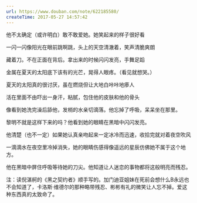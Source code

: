 ```yaml
---
url: https://www.douban.com/note/622185580/
createTime: 2017-05-27 14:57:42
---
```


他不太确定（或许明白）敢不敢爱她。她笑起来的样子很好看

一闪一闪像阳光在眼前跳啊跳，头上的天空清澈着，笑声清脆爽朗

藏着刀。不在正面在背后。拿出来的时候闪闪发亮，手舞足蹈

金属在夏天的太阳底下该有的光芒，晃得人眼疼。（看见就想哭。）

夏天的太阳真的很讨厌，虽在燃烧但让大地白咔咔地瘆人

活在里面不由吓出一身汗，粘腻，包住他的皮肤和他的骨头

像看到她洗完澡后舔他，发梢的水亲切滴落。他忘掉了呼吸，呆呆坐在那里。

黎明不就是这样下来的吗？他看到她的眼睛在黑暗中闪闪发亮。

他清楚（也不一定）如果她认真亲吻起来一定冰冷而迅速，收拾完就对着夜空吹风

一滴滴水在夜空里冷掉消失，她的眼睛伤感得像遥远的星辰仿佛她不属于这个地方。

他在黑暗中屏住呼吸等待她的刀尖。他知道让人迷恋的事物都将这般明亮而残忍。

注：读倪湛舸的《黑之契约者》顺手写的。加门迪亚姐妹在死前会想什么B永远也不会知道了，卡洛斯·维德尔的那种略带残忍、彬彬有礼的微笑让人忘不掉。爱这种东西真的太致命了。